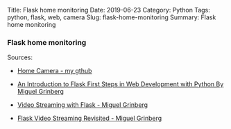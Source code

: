 Title: Flask home monitoring
Date: 2019-06-23
Category: Python
Tags: python, flask, web, camera
Slug: flask-home-monitoring
Summary: Flask home monitoring


### Flask home monitoring



Sources:

* [Home Camera - my gthub](https://github.com/TobKed/home_camera)

* [An Introduction to Flask First Steps in Web Development with Python By Miguel Grinberg](http://shop.oreilly.com/product/0636920034797.do)

* [Video Streaming with Flask - Miguel Grinberg](https://blog.miguelgrinberg.com/post/video-streaming-with-flask)

* [Flask Video Streaming Revisited - Miguel Grinberg](https://blog.miguelgrinberg.com/post/flask-video-streaming-revisited)